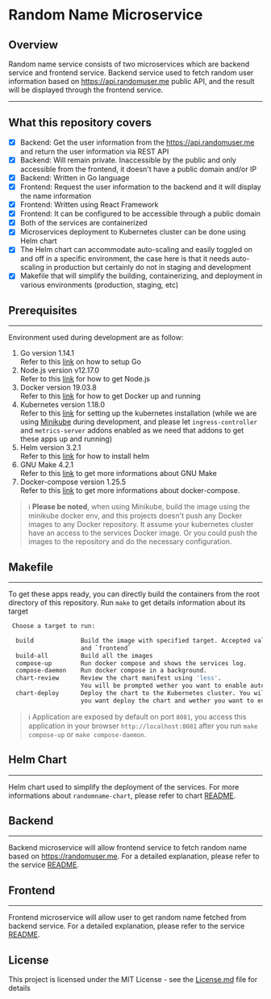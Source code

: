 # Random Name Microservice

## Overview
Random name service consists of two microservices which are backend service and frontend service. Backend service used to fetch random user information based on https://api.randomuser.me public API, and the result will be displayed through the frontend service.

---

## What this repository covers
- [x] Backend: Get the user information from the https://api.randomuser.me and return the user information via REST API
- [x] Backend: Will remain private. Inaccessible by the public and only accessible from the frontend, it doesn't have a public domain and/or IP
- [x] Backend: Written in Go language
- [x] Frontend: Request the user information to the backend and it will display the name information
- [x] Frontend: Written using React Framework
- [x] Frontend: It can be configured to be accessible through a public domain
- [x] Both of the services are containerized
- [x] Microservices deployment to Kubernetes cluster can be done using Helm chart
- [x] The Helm chart can accommodate auto-scaling and easily toggled on and off in a specific environment, the case here is that it needs auto-scaling in production but certainly do not in staging and development
- [x] Makefile that will simplify the building, containerizing, and deployment in various environments (production, staging, etc)

## Prerequisites
---
Environment used during development are as follow:
1. Go version 1.14.1</br>
   Refer to this [link](https://golang.org/doc/install) on how to setup Go
2. Node.js version v12.17.0</br>
   Refer to this [link](https://nodejs.org/en/download/) for how to get Node.js
3. Docker version 19.03.8</br>
   Refer to this [link](https://docs.docker.com/engine/install/) for how to get Docker up and running
4. Kubernetes version 1.18.0</br>
   Refer to this [link](https://kubernetes.io/docs/setup/) for setting up the kubernetes installation (while we are using [Minikube](https://kubernetes.io/docs/tasks/tools/install-minikube/) during development, and please let `ingress-controller` and `metrics-server` addons enabled as we need that addons to get these apps up and running)
5. Helm version 3.2.1</br>
   Refer to this [link](https://helm.sh/docs/intro/install/) for how to install helm
6. GNU Make 4.2.1</br>
   Refer to this [link](https://www.gnu.org/software/make/) to get more informations about GNU Make
7. Docker-compose version 1.25.5</br>
   Refer to this [link](https://docs.docker.com/compose/install/) to get more informations about docker-compose.

> ℹ️ **Please be noted**, when using Minikube, build the image using the minikube docker env, and this projects doesn't push any Docker images to any Docker repository. It assume your kubernetes cluster have an access to the services Docker image. Or you could push the images to the repository and do the necessary configuration.

## Makefile
---
To get these apps ready, you can directly build the containers from the root directory of this repository.
Run `make` to get details information about its target
```bash
 Choose a target to run:

  build             Build the image with specified target. Accepted value `backend`
                    and `frontend`
  build-all         Build all the images
  compose-up        Run docker compose and shows the services log.
  compose-daemon    Run docker compose in a background.
  chart-review      Review the chart manifest using 'less'.
                    You will be prompted wether you want to enable auto scale or not
  chart-deploy      Deploy the chart to the Kubernetes cluster. You will be prompted where
                    you want deploy the chart and wether you want to enable auto scale or not

```

> ℹ️ Application are exposed by default on port `8081`, you access this application in your browser `http://localhost:8081` after you run `make compose-up` or `make compose-daemon`.

## Helm Chart
---
Helm chart used to simplify the deployment of the services. For more informations about `randomname-chart`, please refer to chart [README](https://github.com/ermusthofa/randomname/blob/master/randomname-chart/README.md).

## Backend
---
Backend microservice will allow frontend service to fetch random name based on https://randomuser.me. For a detailed explanation, please refer to the service [README](https://github.com/ermusthofa/randomname/blob/master/backend/README.md).

## Frontend
---
Frontend microservice will allow user to get random name fetched from backend service. For a detailed explanation, please refer to the service [README](https://github.com/ermusthofa/randomname/blob/master/frontend/README.md).

## License
This project is licensed under the MIT License - see the [License.md](https://github.com/ermusthofa/randomname/blob/master/LICENSE) file for details